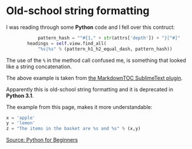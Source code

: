 # Old-school string formatting

I was reading through some **Python** code and I fell over this contruct:

```python
            pattern_hash = "^#{1," + str(attrs['depth']) + "}[^#]"
        headings = self.view.find_all(
            "%s|%s" % (pattern_h1_h2_equal_dash, pattern_hash))
```

The use of the `%` in the method call confused me, is something that looked like a string concatenation.

The above example is taken from [the MarkdownTOC SublimeText plugin](https://github.com/naokazuterada/MarkdownTOC).

Apparently this is old-school string formatting and it is deprecated in **Python 3.1**.

The example from this page, makes it more understandable:

```python
x = 'apple'
y = 'lemon'
z = "The items in the basket are %s and %s" % (x,y)
```

[Source: Python for Beginners](http://www.pythonforbeginners.com/concatenation/string-concatenation-and-formatting-in-python)

